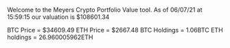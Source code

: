 Welcome to the Meyers Crypto Portfolio Value tool. 
As of 06/07/21 at 15:59:15 our valuation is $108601.34 

BTC Price = $34609.49
 ETH Price = $2667.48
BTC Holdings = 1.06BTC
 ETH holdings = 26.960005962ETH 

